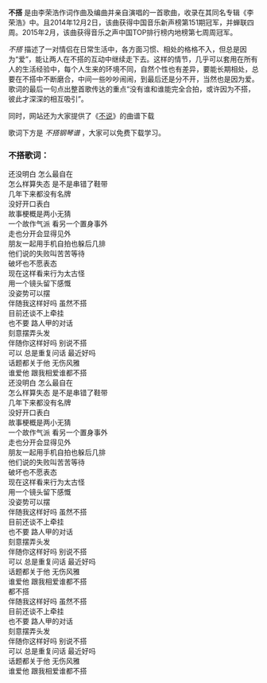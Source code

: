 

**不搭**
是由李荣浩作词作曲及编曲并亲自演唱的一首歌曲，收录在其同名专辑《李荣浩》中。且2014年12月2日，该曲获得中国音乐新声榜第151期冠军，并蝉联四周。2015年2月，该曲获得音乐之声中国TOP排行榜内地榜第七周周冠军。

_不搭_
描述了一对情侣在日常生活中，各方面习惯、相处的格格不入，但总是因为“爱”，能让两人在不搭的互动中继续走下去。这样的情节，几乎可以套用在所有人的生活经验中，每个人生来的环境不同，自然个性也有差异，要能长期相处，总要在不搭中不断磨合，中间一些吵吵闹闹，到最后还是分不开，当然也是因为爱。歌词的最后一句点出整首歌传达的重点“没有谁和谁能完全合拍，或许因为不搭，彼此才深深的相互吸引”。

同时，网站还为大家提供了《[不说](Music-7161-不说-电影-从你的全世界路过-主题曲.html "不说")》的曲谱下载

歌词下方是 _不搭钢琴谱_ ，大家可以免费下载学习。

### 不搭歌词：

还没明白 怎么最自在  
怎么样算失态 是不是串错了鞋带  
几年下来都没有名牌  
没好开口表白  
故事梗概是两小无猜  
一个故作气派 看另一个置身事外  
走也分开会显得见外  
朋友一起用手机自拍也躲后几排  
他们说的失败叫苦苦等待  
破坏也不愿表态  
现在这样看来行为太古怪  
用一个镜头留下感慨  
没姿势可以摆  
伴随我这样好吗 虽然不搭  
目前还谈不上牵挂  
也不要 路人甲的对话  
刻意摆弄头发  
伴随你这样好吗 别说不搭  
可以 总是重复问话 最近好吗  
话题都关于他 无伤风雅  
谁爱他 跟我相爱谁都不搭  
还没明白 怎么最自在  
怎么样算失态 是不是串错了鞋带  
几年下来都没有名牌  
没好开口表白  
故事梗概是两小无猜  
一个故作气派 看另一个置身事外  
走也分开会显得见外  
朋友一起用手机自拍也躲后几排  
他们说的失败叫苦苦等待  
破坏也不愿表态  
现在这样看来行为太古怪  
用一个镜头留下感慨  
没姿势可以摆  
伴随我这样好吗 虽然不搭  
目前还谈不上牵挂  
也不要 路人甲的对话  
刻意摆弄头发  
伴随你这样好吗 别说不搭  
可以 总是重复问话 最近好吗  
话题都关于他 无伤风雅  
谁爱他 跟我相爱谁都不搭  
都不搭  
伴随我这样好吗 虽然不搭  
目前还谈不上牵挂  
也不要 路人甲的对话  
刻意摆弄头发  
伴随你这样好吗 别说不搭  
可以 总是重复问话 最近好吗  
话题都关于他 无伤风雅  
谁爱他 跟我相爱谁都不搭

